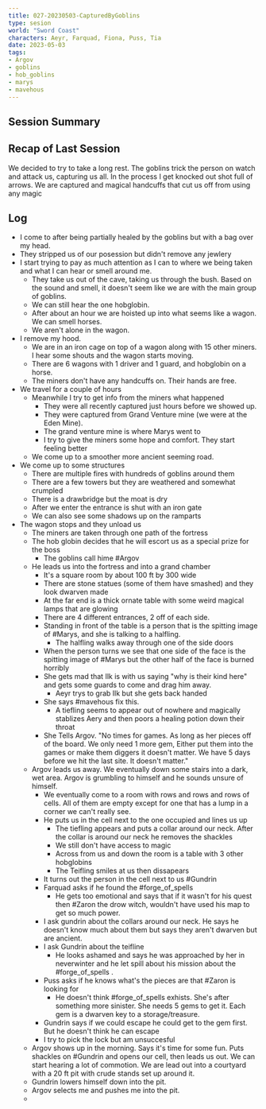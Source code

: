 ```yaml
---
title: 027-20230503-CapturedByGoblins
type: sesion
world: "Sword Coast"
characters: Aeyr, Farquad, Fiona, Puss, Tia
date: 2023-05-03
tags: 
- Argov
- goblins
- hob_goblins
- marys
- mavehous
---
```


## Session Summary

## Recap of Last Session

We decided to try to take a long rest. The goblins trick the person on watch and attack us, capturing us all.  In the process I get knocked out shot full of arrows. We are captured and magical handcuffs that cut us off from using any magic

## Log
* I come to after being partially healed by the goblins but with a bag over my head. 
* They stripped us of our posession but didn't remove any jewlery
* I start trying to pay as much attention as I can to where we being taken and what I can hear or smell around me. 
	* They take us out of the cave, taking us through the bush. Based on the sound and smell, it doesn't seem like we are with the main group of goblins. 
	* We can still hear the one hobglobin.
	* After about an hour we are hoisted up into what seems like a wagon. We can smell horses.
	* We aren't alone in the wagon.
* I remove my hood.
	* We are in an iron cage on top of a wagon along with 15 other miners. I hear some shouts and the wagon starts moving. 
	* There are 6 wagons with 1 driver and 1 guard, and hobglobin on a horse.
	* The miners don't have any handcuffs on. Their hands are free.
* We travel for a couple of hours
	* Meanwhile I try to get info from the miners what happened
		* They were all recently captured just hours before we showed up.
		* They were captured from Grand Venture mine (we were at the Eden Mine).
		* The grand venture mine is where Marys went to
		* I try to give the miners some hope and comfort. They start feeling better
	* We come up to a smoother more ancient seeming road.
* We come up to some structures
	* There are multiple fires with hundreds of goblins around them
	* There are a few towers but they are weathered and somewhat crumpled
	* There is a drawbridge but the moat is dry
	* After we enter the entrance is shut with an iron gate
	* We can also see some shadows up on the ramparts
* The wagon stops and they unload us
	* The miners are taken through one path of the fortress
	* The hob globin decides that he will escort us as a special prize for the boss
		* The goblins call hime #Argov
	* He leads us into the fortress and into a grand chamber
		* It's a square room by about 100 ft by 300 wide
		* There are stone statues (some of them have smashed) and they look dwarven made
		* At the far end is a thick ornate table with some weird magical lamps that are glowing
		* There are 4 different entrances, 2 off of each side.
		* Standing in front of the table is a person that is the spitting image of #Marys, and she is talking to a halfling.
			* The halfling walks away through one of the side doors
		* When the person turns we see that one side of the face is the spitting image of #Marys but the other half of the face is burned horribly
		* She gets mad that Ilk is with us saying "why is their kind here" and gets some guards to come and drag him away.
			* Aeyr trys to grab Ilk but she gets back handed
		* She says #mavehous fix this.
			* A tiefling seems to appear out of nowhere and magically stablizes Aery and then poors a healing potion down their throat
		* She Tells Argov. "No times for games. As long as her pieces off of the board. We only need 1 more gem, Either put them into the games or make them diggers it doesn't matter. We have 5 days before we hit the last site. It doesn't matter."
	* Argov leads us away. We eventually down some stairs into a dark, wet area. Argov is grumbling to himself and he sounds unsure of himself.
		- We eventually come to a room with rows and rows and rows of cells. All of them are empty except for one that has a lump in a corner we can't really see.
		- He puts us in the cell next to the one occupied and lines us up
			- The tiefling appears and puts a collar around our neck. After the collar is around our neck he removes the shackles
			- We still don't have access to magic
			- Across from us and down the room is a table with 3 other hobglobins
			- The Teifling smiles at us then dissapears 
		- It turns out the person in the cell next to us #Gundrin 
		- Farquad asks if he found the #forge_of_spells 
			- He gets too emotional and says that if it wasn't for his quest then #Zaron the drow witch, wouldn't have used his map to get so much power.
		- I ask gundrin about the collars around our neck. He says he doesn't know much about them but says they aren't dwarven but are ancient. 
		- I ask Gundrin about the teifline
			- He looks ashamed and  says he was approached by her in neverwinter and he let spill about his mission about the #forge_of_spells . 
		- Puss asks if he knows what's the pieces are that #Zaron is looking for
			- He doesn't think #forge_of_spells exhists. She's after something more sinister. She needs 5 gems to get it. Each gem is a dwarven key to a storage/treasure. 
		- Gundrin says if we could escape he could get to the gem first. But he doesn't think he can escape
		- I try to pick the lock but am unsuccesful 
	- Argov shows up in the morning. Says it's time for some fun. Puts shackles on #Gundrin and opens our cell, then leads us out. We can start hearing a lot of commotion. We are lead out into a courtyard with a 20 ft pit with crude stands set up around it.
	- Gundrin lowers himself down into the pit.
	- Argov selects me and pushes me into the pit.
	- 